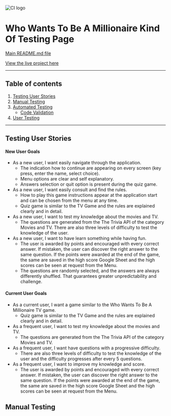 ![CI logo](https://codeinstitute.s3.amazonaws.com/fullstack/ci_logo_small.png)

# Who Wants To Be A Millionaire Kind Of Testing Page

[Main README.md file](/README.md)

[View the live project here](https://millionaire-kindof.herokuapp.com/)

***
## Table of contents
1. [Testing User Stories](#Testing-User-Stories)
2. [Manual Testing](#Manual-Testing)
3. [Automated Testing](#Automated-Testing) 
     - [Code Validation](#Code-Validation)
4. [User Testing](#User-Testing)

***

## Testing User Stories
#### New User Goals
* As a new user, I want easily navigate through the application.
    * The indication how to continue are appearing on every screen (key press, enter the name, select choice).
    * Menu options are clear and self explanatory.
    * Answers selection or quit option is present during the quiz game.
* As a new user, I want easily consult and find the rules.
    * How to play this game instructions appear at the application start and can be chosen from the menu at any time.
    * Quiz game is similar to the TV Game and the rules are explained clearly and in detail.
* As a new user, I want to test my knowledge about the movies and TV.
    * The questions are generated from the The Trivia API of the category Movies and TV. There are also three levels of difficulty to test the knowledge of the user.
* As a new user, I want to have learn something while having fun.
    * The user is awarded by points and encouraged with every correct answer. If mistaken, the user can discover the right answer to the same question. If the points were awarded at the end of the game, the same are saved in the high score Google Sheet and the high scores can be seen at request from the Menu.
    * The questions are randomly selected, and the answers are always differently shuffled. That guarantees greater unpredictability and challenge.


#### Current User Goals
* As a current user, I want a game similar to the Who Wants To Be A Millionaire TV game.
    * Quiz game is similar to the TV Game and the rules are explained clearly and in detail.
* As a frequent user, I want to test my knowledge about the movies and TV.
    * The questions are generated from the The Trivia API of the category Movies and TV.
* As a frequent user, I want have questions with a progressive difficulty.
    * There are also three levels of difficulty to test the knowledge of the user and the difficulty progresses after every 5 questions.
* As a frequent user, I want to improve my knowledge and score.
    * The user is awarded by points and encouraged with every correct answer. If mistaken, the user can discover the right answer to the same question. If the points were awarded at the end of the game, the same are saved in the high score Google Sheet and the high scores can be seen at request from the Menu.

## Manual Testing
